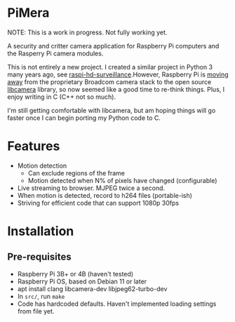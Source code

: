 # PiMera

NOTE: This is a work in progress. Not fully working yet.

A security and critter camera application for Raspberry Pi computers and the Rasperry Pi camera modules.

This is not entirely a new project. I created a similar project in Python 3 many years ago, see [raspi-hd-surveillance](https://github.com/alanszlosek/raspi-hd-surveillance).However, Raspberry Pi is [moving away](https://www.raspberrypi.com/documentation/accessories/camera.html) from the proprietary Broadcom camera stack to the open source [libcamera](https://libcamera.org) library, so now seemed like a good time to re-think things. Plus, I enjoy writing in C (C++ not so much).

I'm still getting comfortable with libcamera, but am hoping things will go faster once I can begin porting my Python code to C.


# Features

* Motion detection
    * Can exclude regions of the frame
    * Motion detected when N% of pixels have changed (configurable)
* Live streaming to browser. MJPEG twice a second.
* When motion is detected, record to h264 files (portable-ish)
* Striving for efficient code that can support 1080p 30fps

# Installation

## Pre-requisites

* Raspberry Pi 3B+ or 4B (haven't tested)
* Raspberry Pi OS, based on Debian 11 or later
* apt install clang libcamera-dev libjpeg62-turbo-dev
* In `src/`, run `make`
* Code has hardcoded defaults. Haven't implemented loading settings from file yet.
